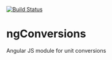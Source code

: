 [![Build Status](https://api.travis-ci.org/meilke/ngConversions.png)](https://travis-ci.org/meilke/ngConversions)

ngConversions
===========

Angular JS module for unit conversions